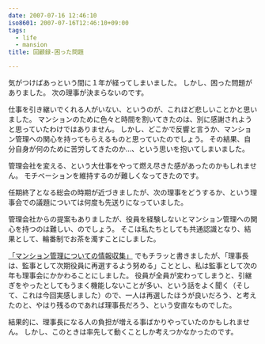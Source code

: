 ```yaml
---
date: 2007-07-16 12:46:10
iso8601: 2007-07-16T12:46:10+09:00
tags:
  - life
  - mansion
title: 回顧録-困った問題

---
```


気がつけばあっという間に１年が経ってしまいました。
しかし、困った問題がありました。
次の理事が決まらないのです。

仕事を引き継いでくれる人がいない、というのが、これほど悲しいことかと思いました。
マンションのために色々と時間を割いてきたのは、別に感謝されようと思っていたわけではありません。
しかし、どこかで反響と言うか、マンション管理への関心を持ってもらえるものと思っていたのでしょう。
その結果、自分自身が何のために苦労してきたのか…、という思いを抱いてしまいました。

管理会社を変える、という大仕事をやって燃え尽きた感があったのかもしれません。
モチベーションを維持するのが難しくなってきたのです。

任期終了となる総会の時期が近づきましたが、次の理事をどうするか、という理事会での議題については何度も先送りになっていました。

管理会社からの提案もありましたが、役員を経験しないとマンション管理への関心を持つのは難しい、のでしょう。
そこは私たちとしても共通認識となり、結果として、輪番制でお茶を濁すことにしました。

[「マンション管理についての情報収集」](/2007/06/07/144343/) でもチラッと書きましたが、「理事長は、監事として次期役員に再選するよう努める」こととし、私は監事として次の年も理事会にかかわることにしました。
役員が全員が変わってしまうと、引継ぎをやったとしてもうまく機能しないことが多い、という話をよく聞く（そして、これは今回実感しました）ので、一人は再選したほうが良いだろう、と考えたのと、やはり残るのであれば理事長だろう、という安直なものでした。

結果的に、理事長になる人の負担が増える事ばかりやっていたのかもしれません。
しかし、このときは率先して動くことしか考えつかなかったのです。
